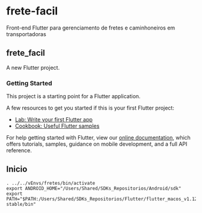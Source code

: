 # frete-facil
Front-end Flutter para gerenciamento de fretes e caminhoneiros em transportadoras

## frete_facil

A new Flutter project.

### Getting Started

This project is a starting point for a Flutter application.

A few resources to get you started if this is your first Flutter project:

- [Lab: Write your first Flutter app](https://flutter.dev/docs/get-started/codelab)
- [Cookbook: Useful Flutter samples](https://flutter.dev/docs/cookbook)

For help getting started with Flutter, view our
[online documentation](https://flutter.dev/docs), which offers tutorials,
samples, guidance on mobile development, and a full API reference.

## Inicio
    . ../../vEnvs/fretes/bin/activate
    export ANDROID_HOME="/Users/Shared/SDKs_Repositorios/Android/sdk"
    export PATH="$PATH:/Users/Shared/SDKs_Repositorios/Flutter/flutter_macos_v1.12.13+hotfix.5-stable/bin"

